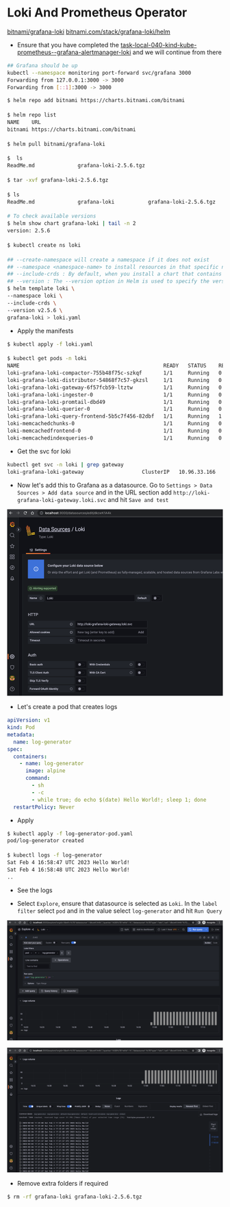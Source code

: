 # Loki And Prometheus Operator

[bitnami/grafana-loki](https://github.com/bitnami/charts/tree/main/bitnami/grafana-loki)
[bitnami.com/stack/grafana-loki/helm](https://bitnami.com/stack/grafana-loki/helm)

- Ensure that you have completed the [task-local-040-kind-kube-prometheus--grafana-alertmanager-loki](../task-local-040-kind-kube-prometheus--grafana-alertmanager-loki) and we will continue from there

```bash
## Grafana should be up
kubectl --namespace monitoring port-forward svc/grafana 3000
Forwarding from 127.0.0.1:3000 -> 3000
Forwarding from [::1]:3000 -> 3000
```


```bash
$ helm repo add bitnami https://charts.bitnami.com/bitnami

$ helm repo list                                          
NAME    URL                               
bitnami https://charts.bitnami.com/bitnami

$ helm pull bitnami/grafana-loki

$  ls
ReadMe.md              grafana-loki-2.5.6.tgz

$ tar -xvf grafana-loki-2.5.6.tgz

$ ls
ReadMe.md              grafana-loki           grafana-loki-2.5.6.tgz

# To check available versions
$ helm show chart grafana-loki | tail -n 2
version: 2.5.6

$ kubectl create ns loki 

## --create-namespace will create a namespace if it does not exist
## --namespace <namespace-name> to install resources in that specific namespace
## --include-crds : By default, when you install a chart that contains CRDs, Helm only installs the resources defined in the chart's templates directory, and does not install the CRDs themselves. The --include-crds option allows you to explicitly include the CRDs in the chart installation
## --version : The --version option in Helm is used to specify the version of a chart to install
$ helm template loki \
--namespace loki \
--include-crds \
--version v2.5.6 \
grafana-loki > loki.yaml
```

- Apply the manifests

```bash
$ kubectl apply -f loki.yaml 

$ kubectl get pods -n loki                                    
NAME                                               READY   STATUS    RESTARTS      AGE
loki-grafana-loki-compactor-755b48f75c-szkqf       1/1     Running   0             51m
loki-grafana-loki-distributor-54868f7c57-gkzsl     1/1     Running   0             51m
loki-grafana-loki-gateway-6f57fcb59-ltztw          1/1     Running   0             51m
loki-grafana-loki-ingester-0                       1/1     Running   0             51m
loki-grafana-loki-promtail-dbd49                   1/1     Running   0             51m
loki-grafana-loki-querier-0                        1/1     Running   0             51m
loki-grafana-loki-query-frontend-5b5c7f456-82dbf   1/1     Running   1 (49m ago)   51m
loki-memcachedchunks-0                             1/1     Running   0             51m
loki-memcachedfrontend-0                           1/1     Running   0             51m
loki-memcachedindexqueries-0                       1/1     Running   0             51m
```

- Get the svc for loki

```bash
kubectl get svc -n loki | grep gateway
loki-grafana-loki-gateway                   ClusterIP   10.96.33.166    <none>        80/TCP              55m
```


- Now let's add this to Grafana as a datasource. Go to `Settings > Data Sources > Add data source` and in the URL section
  add `http://loki-grafana-loki-gateway.loki.svc` and hit `Save and test` 

![img.png](.images/add-datasource-loki.png)


- Let's create a pod that creates logs

```yaml
apiVersion: v1
kind: Pod
metadata:
  name: log-generator
spec:
  containers:
    - name: log-generator
      image: alpine
      command:
        - sh
        - -c
        - while true; do echo $(date) Hello World!; sleep 1; done
  restartPolicy: Never
```

- Apply

```bash
$ kubectl apply -f log-generator-pod.yaml 
pod/log-generator created

$ kubectl logs -f log-generator                                                 
Sat Feb 4 16:58:47 UTC 2023 Hello World!
Sat Feb 4 16:58:48 UTC 2023 Hello World!
..

```


- See the logs

- Select `Explore`, ensure that datasource is selected as `Loki`. In the `label filter` select `pod` and in the value select
  `log-generator` and hit `Run Query`

![img.png](.images/select-datasources-loki-explore.png)

![img.png](.images/loki-logs.png)

- Remove extra folders if required

```bash
$ rm -rf grafana-loki grafana-loki-2.5.6.tgz 
```